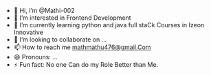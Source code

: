 - 👋 Hi, I’m @Mathi-002
- 👀 I’m interested in Frontend Development 
- 🌱 I’m currently learning python and java full staCk Courses in Izeon Innovative 
- 💞️ I’m looking to collaborate on ...
- 📫 How to reach me mathmathu476@gmail.Com
- 😄 Pronouns: ...
- ⚡ Fun fact: No one Can do my Role Better than Me.

<!---
Mathi-002/Mathi-002 is a ✨ special ✨ repository because its `README.md` (this file) appears on your GitHub profile.
You can click the Preview link to take a look at your changes.
--->
